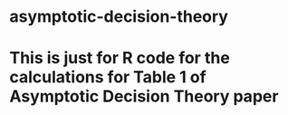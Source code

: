 # asymptotic-decision-theory
# This is just for R code for the calculations for Table 1 of Asymptotic Decision Theory paper
